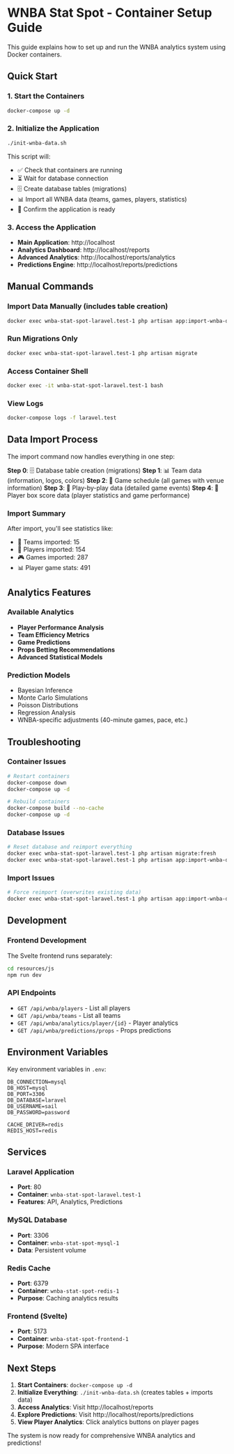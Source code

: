 # WNBA Stat Spot - Container Setup Guide

This guide explains how to set up and run the WNBA analytics system using Docker containers.

## Quick Start

### 1. Start the Containers
```bash
docker-compose up -d
```

### 2. Initialize the Application
```bash
./init-wnba-data.sh
```

This script will:
- ✅ Check that containers are running
- ⏳ Wait for database connection
- 🗄️ Create database tables (migrations)
- 📊 Import all WNBA data (teams, games, players, statistics)
- 🎉 Confirm the application is ready

### 3. Access the Application
- **Main Application**: http://localhost
- **Analytics Dashboard**: http://localhost/reports
- **Advanced Analytics**: http://localhost/reports/analytics
- **Predictions Engine**: http://localhost/reports/predictions

## Manual Commands

### Import Data Manually (includes table creation)
```bash
docker exec wnba-stat-spot-laravel.test-1 php artisan app:import-wnba-data
```

### Run Migrations Only
```bash
docker exec wnba-stat-spot-laravel.test-1 php artisan migrate
```

### Access Container Shell
```bash
docker exec -it wnba-stat-spot-laravel.test-1 bash
```

### View Logs
```bash
docker-compose logs -f laravel.test
```

## Data Import Process

The import command now handles everything in one step:

**Step 0**: 🗄️ Database table creation (migrations)
**Step 1**: 📊 Team data (information, logos, colors)
**Step 2**: 📅 Game schedule (all games with venue information)
**Step 3**: 🏀 Play-by-play data (detailed game events)
**Step 4**: 🏀 Player box score data (player statistics and game performance)

### Import Summary
After import, you'll see statistics like:
- 🏀 Teams imported: 15
- 👥 Players imported: 154
- 🎮 Games imported: 287
- 📊 Player game stats: 491

## Analytics Features

### Available Analytics
- **Player Performance Analysis**
- **Team Efficiency Metrics**
- **Game Predictions**
- **Props Betting Recommendations**
- **Advanced Statistical Models**

### Prediction Models
- Bayesian Inference
- Monte Carlo Simulations
- Poisson Distributions
- Regression Analysis
- WNBA-specific adjustments (40-minute games, pace, etc.)

## Troubleshooting

### Container Issues
```bash
# Restart containers
docker-compose down
docker-compose up -d

# Rebuild containers
docker-compose build --no-cache
docker-compose up -d
```

### Database Issues
```bash
# Reset database and reimport everything
docker exec wnba-stat-spot-laravel.test-1 php artisan migrate:fresh
docker exec wnba-stat-spot-laravel.test-1 php artisan app:import-wnba-data
```

### Import Issues
```bash
# Force reimport (overwrites existing data)
docker exec wnba-stat-spot-laravel.test-1 php artisan app:import-wnba-data --force
```

## Development

### Frontend Development
The Svelte frontend runs separately:
```bash
cd resources/js
npm run dev
```

### API Endpoints
- `GET /api/wnba/players` - List all players
- `GET /api/wnba/teams` - List all teams
- `GET /api/wnba/analytics/player/{id}` - Player analytics
- `GET /api/wnba/predictions/props` - Props predictions

## Environment Variables

Key environment variables in `.env`:
```
DB_CONNECTION=mysql
DB_HOST=mysql
DB_PORT=3306
DB_DATABASE=laravel
DB_USERNAME=sail
DB_PASSWORD=password

CACHE_DRIVER=redis
REDIS_HOST=redis
```

## Services

### Laravel Application
- **Port**: 80
- **Container**: `wnba-stat-spot-laravel.test-1`
- **Features**: API, Analytics, Predictions

### MySQL Database
- **Port**: 3306
- **Container**: `wnba-stat-spot-mysql-1`
- **Data**: Persistent volume

### Redis Cache
- **Port**: 6379
- **Container**: `wnba-stat-spot-redis-1`
- **Purpose**: Caching analytics results

### Frontend (Svelte)
- **Port**: 5173
- **Container**: `wnba-stat-spot-frontend-1`
- **Purpose**: Modern SPA interface

## Next Steps

1. **Start Containers**: `docker-compose up -d`
2. **Initialize Everything**: `./init-wnba-data.sh` (creates tables + imports data)
3. **Access Analytics**: Visit http://localhost/reports
4. **Explore Predictions**: Visit http://localhost/reports/predictions
5. **View Player Analytics**: Click analytics buttons on player pages

The system is now ready for comprehensive WNBA analytics and predictions! 
